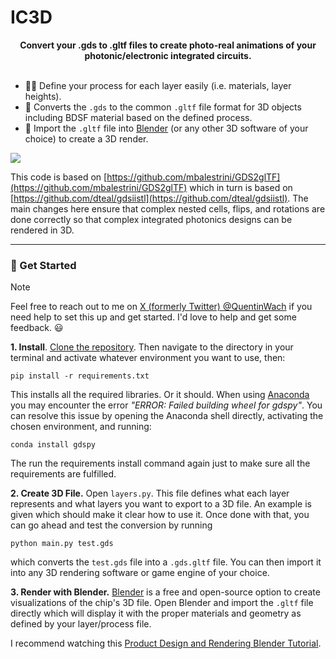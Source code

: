 # IC3D

<div style="text-align: center;">
<b>Convert your .gds to .gltf files to create photo-real animations of your photonic/electronic integrated circuits.</b>
</div>
<br>

+ ✍🏻 Define your process for each layer easily (i.e. materials, layer heights).
+ 📐 Converts the `.gds` to the common `.gltf` file format for 3D objects including BDSF material based on the defined process.
+ 🎨 Import the `.gltf` file into [Blender](https://www.blender.org/) (or any other 3D software of your choice) to create a 3D render.

![](docs/header.png)

This code is based on [https://github.com/mbalestrini/GDS2glTF](https://github.com/mbalestrini/GDS2glTF) which in turn is based on [https://github.com/dteal/gdsiistl](https://github.com/dteal/gdsiistl).
The main changes here ensure that complex nested cells, flips, and rotations are done correctly so that complex integrated photonics designs can be rendered in 3D.

---
### 🚀 Get Started

>[!NOTE]
Feel free to reach out to me on [X (formerly Twitter) @QuentinWach](https://x.com/QuentinWach) if you need help to set this up and get started. I'd love to help and get some feedback. 😃

**1. Install**. [Clone the repository](). Then navigate to the directory in your terminal and activate whatever environment you want to use, then:
```
pip install -r requirements.txt
```
This installs all the required libraries. Or it should. When using [Anaconda]() you may encounter the error _"ERROR: Failed building wheel for gdspy"_.
You can resolve this issue by opening the Anaconda shell directly, activating the chosen environment, and running:
```
conda install gdspy
```
The run the requirements install command again just to make sure all the requirements are fulfilled.

**2. Create 3D File.** Open `layers.py`. This file defines what each layer represents and what layers you want to export to a 3D file. An example is given which should make it clear how to use it. Once done with that, you can go ahead and test the conversion by running
```
python main.py test.gds
```
which converts the `test.gds` file into a `.gds.gltf` file.
You can then import it into any 3D rendering software or game engine of your choice.

**3. Render with Blender.** 
[Blender](https://www.blender.org/) is a free and open-source option to create visualizations of the chip's 3D file. Open Blender and import the `.gltf` file directly which will display it with the proper materials and geometry as defined by your layer/process file.

I recommend watching this [Product Design and Rendering Blender Tutorial](https://www.youtube.com/watch?v=up_UGQIDOFg).
